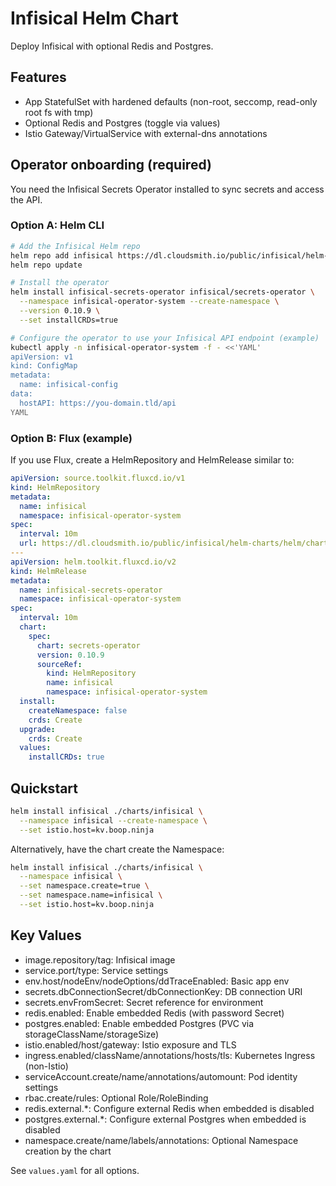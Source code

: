 # Infisical Helm Chart

Deploy Infisical with optional Redis and Postgres.

## Features

- App StatefulSet with hardened defaults (non-root, seccomp, read-only root fs with tmp)
- Optional Redis and Postgres (toggle via values)
- Istio Gateway/VirtualService with external-dns annotations

## Operator onboarding (required)

You need the Infisical Secrets Operator installed to sync secrets and access the API.

### Option A: Helm CLI

```bash
# Add the Infisical Helm repo
helm repo add infisical https://dl.cloudsmith.io/public/infisical/helm-charts/helm/charts/
helm repo update

# Install the operator
helm install infisical-secrets-operator infisical/secrets-operator \
  --namespace infisical-operator-system --create-namespace \
  --version 0.10.9 \
  --set installCRDs=true

# Configure the operator to use your Infisical API endpoint (example)
kubectl apply -n infisical-operator-system -f - <<'YAML'
apiVersion: v1
kind: ConfigMap
metadata:
  name: infisical-config
data:
  hostAPI: https://you-domain.tld/api
YAML
```

### Option B: Flux (example)

If you use Flux, create a HelmRepository and HelmRelease similar to:

```yaml
apiVersion: source.toolkit.fluxcd.io/v1
kind: HelmRepository
metadata:
  name: infisical
  namespace: infisical-operator-system
spec:
  interval: 10m
  url: https://dl.cloudsmith.io/public/infisical/helm-charts/helm/charts/
---
apiVersion: helm.toolkit.fluxcd.io/v2
kind: HelmRelease
metadata:
  name: infisical-secrets-operator
  namespace: infisical-operator-system
spec:
  interval: 10m
  chart:
    spec:
      chart: secrets-operator
      version: 0.10.9
      sourceRef:
        kind: HelmRepository
        name: infisical
        namespace: infisical-operator-system
  install:
    createNamespace: false
    crds: Create
  upgrade:
    crds: Create
  values:
    installCRDs: true
```

## Quickstart

```bash
helm install infisical ./charts/infisical \
  --namespace infisical --create-namespace \
  --set istio.host=kv.boop.ninja
```

Alternatively, have the chart create the Namespace:

```bash
helm install infisical ./charts/infisical \
  --namespace infisical \
  --set namespace.create=true \
  --set namespace.name=infisical \
  --set istio.host=kv.boop.ninja
```

## Key Values

- image.repository/tag: Infisical image
- service.port/type: Service settings
- env.host/nodeEnv/nodeOptions/ddTraceEnabled: Basic app env
- secrets.dbConnectionSecret/dbConnectionKey: DB connection URI
- secrets.envFromSecret: Secret reference for environment
- redis.enabled: Enable embedded Redis (with password Secret)
- postgres.enabled: Enable embedded Postgres (PVC via storageClassName/storageSize)
- istio.enabled/host/gateway: Istio exposure and TLS
- ingress.enabled/className/annotations/hosts/tls: Kubernetes Ingress (non-Istio)
- serviceAccount.create/name/annotations/automount: Pod identity settings
- rbac.create/rules: Optional Role/RoleBinding
- redis.external.*: Configure external Redis when embedded is disabled
- postgres.external.*: Configure external Postgres when embedded is disabled
- namespace.create/name/labels/annotations: Optional Namespace creation by the chart

See `values.yaml` for all options.
